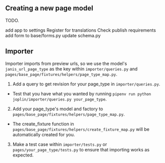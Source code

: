 ## Creating a new page model

TODO.

add app to settings
Register for translations
Check publish requirements
add form to base/forms.py
update schema.py

## Importer

Importer imports from preview urls, so we use the model's `janis_url_page_type` as the key within `importer/queries.py` and `pages/base_page/fixtures/helpers/page_type_map.py`.

1. Add a query to get revision for your page_type in `importer/queries.py`.
  - Test that you have what you wanted by running `pipenv run python joplin/importer/queries.py your_page_type`.
2. Add your page_type's model and factory to `pages/base_page/fixtures/helpers/page_type_map.py`.
  - The create_fixture function in `pages/base_page/fixtures/helpers/create_fixture_map.py` will be automatically created for you.
3. Make a test case within `importer/tests.py` or `pages/your_page_type/tests.py` to ensure that importing works as expected.
